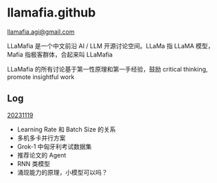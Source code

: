# llamafia.github

llamafia.agi@gmail.com

LLaMafia 是一个中文前沿 AI / LLM 开源讨论空间。LLaMa 指 LLaMA 模型， Mafia 指极客群体，合起来叫 LLaMafia

LLaMafia 的所有讨论基于第一性原理和第一手经验，鼓励 critical thinking, promote insightful work

## Log
[20231119](https://github.com/LLaMafia/llamafia.github/blob/main/Log/20231119.md)
* Learning Rate 和 Batch Size 的关系
* 多机多卡并行方案
* Grok-1 中匈牙利考试数据集
* 推荐论文的 Agent
* RNN 类模型
* 涌现能力的原理，小模型可以吗？
